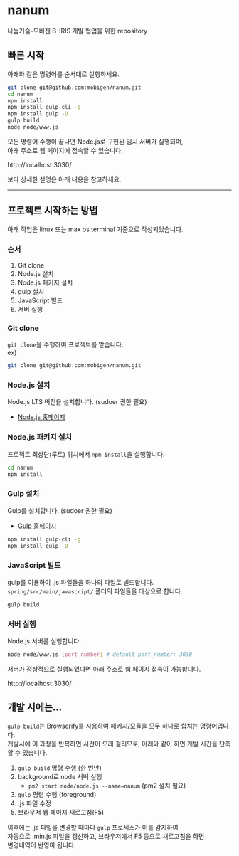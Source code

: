 # nanum

나눔기술-모비젠 B-IRIS 개발 협업을 위한 repository


## 빠른 시작
아래와 같은 명령어를 순서대로 실행하세요.
```sh
git clone git@github.com:mobigen/nanum.git
cd nanum
npm install
npm install gulp-cli -g
npm install gulp -D
gulp build
node node/www.js
```

모든 명령어 수행이 끝나면 Node.js로 구현된 임시 서버가 실행되며,  
아래 주소로 웹 페이지에 접속할 수 있습니다.  
  
http://localhost:3030/  
  
보다 상세한 설명은 아래 내용을 참고하세요.  

---

## 프로젝트 시작하는 방법
아래 작업은 linux 또는 max os terminal 기준으로 작성되었습니다.

### 순서
1. Git clone
2. Node.js 설치
3. Node.js 패키지 설치
4. gulp 설치
5. JavaScript 빌드
6. 서버 실행



### Git clone
`git clone`을 수행하여 프로젝트를 받습니다.  
ex)  
```sh
git clone git@github.com:mobigen/nanum.git
```


### Node.js 설치
Node.js LTS 버전을 설치합니다. (sudoer 권한 필요)
* [Node.js 홈페이지](https://nodejs.org/ko/)


### Node.js 패키지 설치
프로젝트 최상단(루트) 위치에서 `npm install`을 실행합니다.  
```sh
cd nanum
npm install
```


### Gulp 설치
Gulp를 설치합니다. (sudoer 권한 필요)
* [Gulp 홈페이지](http://gulpjs.com/)

```sh
npm install gulp-cli -g
npm install gulp -D
```


### JavaScript 빌드
gulp를 이용하여 .js 파일들을 하나의 파일로 빌드합니다.  
`spring/src/main/javascript/` 폴더의 파일들을 대상으로 합니다.  
```sh
gulp build
```


### 서버 실행
Node.js 서버를 실행합니다.
```sh
node node/www.js [port_number] # default port_number: 3030
```
  
서버가 정상적으로 실행되었다면 아래 주소로 웹 페이지 접속이 가능합니다.  
  
http://localhost:3030/  




## 개발 시에는...
`gulp build`는 Browserify를 사용하여 패키지/모듈을 모두 하나로 합치는 명령어입니다.  
개발시에 이 과정을 반복하면 시간이 오래 걸리므로, 아래와 같이 하면 개발 시간을 단축할 수 있습니다.  

1. `gulp build` 명령 수행 (한 번만)
2. background로 node 서버 실행
    * `pm2 start node/node.js --name=nanum` (pm2 설치 필요)
3. `gulp` 명령 수행 (foreground)
4. .js 파일 수정
5. 브라우저 웹 페이지 새로고침(F5)
  
이후에는 .js 파일을 변경할 때마다 `gulp` 프로세스가 이를 감지하여  
자동으로 .min.js 파일을 갱신하고, 브라우저에서 F5 등으로 새로고침을 하면  
변경내역이 반영이 됩니다.  
